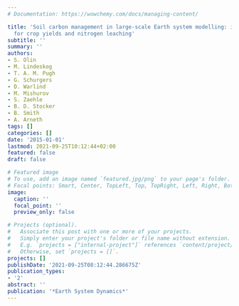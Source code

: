 ```yaml
---
# Documentation: https://wowchemy.com/docs/managing-content/

title: 'Soil carbon management in large-scale Earth system modelling: implications
  for crop yields and nitrogen leaching'
subtitle: ''
summary: ''
authors:
- S. Olin
- M. Lindeskog
- T. A. M. Pugh
- G. Schurgers
- D. Warlind
- M. Mishurov
- S. Zaehle
- B. D. Stocker
- B. Smith
- A. Arneth
tags: []
categories: []
date: '2015-01-01'
lastmod: 2021-09-25T10:12:44+02:00
featured: false
draft: false

# Featured image
# To use, add an image named `featured.jpg/png` to your page's folder.
# Focal points: Smart, Center, TopLeft, Top, TopRight, Left, Right, BottomLeft, Bottom, BottomRight.
image:
  caption: ''
  focal_point: ''
  preview_only: false

# Projects (optional).
#   Associate this post with one or more of your projects.
#   Simply enter your project's folder or file name without extension.
#   E.g. `projects = ["internal-project"]` references `content/project/deep-learning/index.md`.
#   Otherwise, set `projects = []`.
projects: []
publishDate: '2021-09-25T08:12:44.286675Z'
publication_types:
- '2'
abstract: ''
publication: '*Earth System Dynamics*'
---
```

